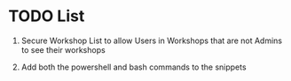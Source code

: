 #  TODO List

1. Secure Workshop List to allow Users in Workshops that are not Admins to see their workshops

2. Add both the powershell and bash commands to the snippets